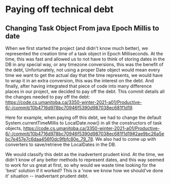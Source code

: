# Paying off technical debt

## Changing Task Object From java Epoch Millis to date

When we first started the project (and didn't know much better), we represented the creation time of a task object in Epoch Milliseconds. At the time, this was fast and allowed us to not have to think of storing dates in the DB in any special way, or any timezone conversions, this was the benefit of the debt, Unfortunately, not using a proper Date object would mean every time we want to get the actual day that the time represents, we would have to wrap it in an extra conversion, this was the interest on the debt. And finally, after having integrated that piece of code into many difference places in our project, we decided to pay off the debt. This commit details all the changes needed to pay off the debt: https://code.cs.umanitoba.ca/3350-winter-2021-a01/Productive-6/-/commit/10b4716d978bc70946f5390d987038ec681f1d19.

Here for example, when paying off this debt, we had to change the default System.currentTimeMillis to LocalDate.now() in all the constructors of task objects, https://code.cs.umanitoba.ca/3350-winter-2021-a01/Productive-6/-/commit/10b4716d978bc70946f5390d987038ec681f1d19#2ae9bc26a5ebc7e457e7c6daa456f0dc9fbfc80e_79_78. 
We also had to come up with converters to save/retrieve the LocalDates in the DB.

We would classify this debt as the inadvertent prudent kind. At the time, we didn't know of any better methods to represent dates, and this way seemed to work for us great at first, so why would we waste time looking for the 'best' solution if it worked? This is a 'now we know how we should've done it' situation -- inadvertant prudent debt.